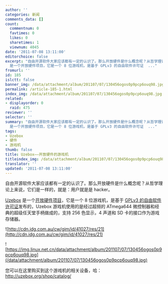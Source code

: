 ```yaml
---
author: ''
categories: 新闻
comments_data: []
count:
  commentnum: 0
  favtimes: 0
  likes: 0
  sharetimes: 1
  viewnum: 4045
date: '2011-07-08 13:11:00'
editorchoice: false
excerpt: "自由开源软件大家应该都有一定的认识了。那么开放硬件是什么概念呢？从哲学理论上来说，它们是一样的，就是：用户就是是 hacker。\r\nUzebox
  是一个开放硬件项目，它是一个 8 位游戏机，是基于 GPLv3 的自由软件许可证  ..."
fromurl: ''
id: 185
islctt: false
banner_img: /data/attachment/album/201107/07/130456ogos0p9pcp6ouq98.jpg
permalink: /article-185-1.html
index_img: /data/attachment/album/201107/07/130456ogos0p9pcp6ouq98.jpg
related:
- displayorder: 0
  raid: 475
reviewer: ''
selector: ''
summary: "自由开源软件大家应该都有一定的认识了。那么开放硬件是什么概念呢？从哲学理论上来说，它们是一样的，就是：用户就是是 hacker。\r\nUzebox
  是一个开放硬件项目，它是一个 8 位游戏机，是基于 GPLv3 的自由软件许可证  ..."
tags:
- Uzebox
- 硬件
- 游戏机
thumb: false
title: Uzebox——开放硬件的游戏机
titleindex_img: /data/attachment/album/201107/07/130456ogos0p9pcp6ouq98.jpg
translator: ''
updated: '2011-07-08 13:11:00'
---
```


自由开源软件大家应该都有一定的认识了。那么开放硬件是什么概念呢？从哲学理论上来说，它们是一样的，就是：用户就是是 hacker。


[Uzebox](http://en.wikipedia.org/wiki/Uzebox) 是一个[开放硬件项目](http://www.computerworld.com.au/article/392560/uzebox_an_open_source_hardware_games_console/)，它是一个 8 位游戏机，是基于 [GPLv3 的自由软件许可证](http://gplv3.fsf.org/)发布的，Uzebox 游戏机使用的是经过超频的 ATmega644 微控制器和经典的超级任天堂手柄做成的，支持 256 色显示，4 声道和 SD 卡的接口作为游戏存储器。


![http://cdn.idg.com.au/cw/gim/id/41027/res/21](http://cdn.idg.com.au/cw/gim/id/41027/res/21)


![https://img.linux.net.cn/data/attachment/album/201107/07/130456ogos0p9pcp6ouq98.jpg](/data/attachment/album/201107/07/130456ogos0p9pcp6ouq98.jpg)


您可以在这里购买到这个游戏机的相关设备，哈：http://uzebox.org/shop/catalog/
